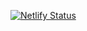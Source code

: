 
[![Netlify Status](https://api.netlify.com/api/v1/badges/fa581c36-88a7-45b3-9f2a-064983fce1ef/deploy-status)](https://app.netlify.com/sites/dineshepdv/deploys)
